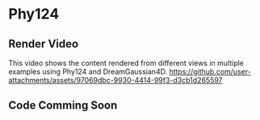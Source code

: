 # Phy124
## Render Video
This video shows the content rendered from different views in multiple examples using Phy124 and DreamGaussian4D.
https://github.com/user-attachments/assets/97069dbc-9930-4414-99f3-d3cb1d265597
## Code Comming Soon

